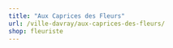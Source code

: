 ```yaml
---
title: "Aux Caprices des Fleurs"
url: /ville-davray/aux-caprices-des-fleurs/
shop: fleuriste
---
```

